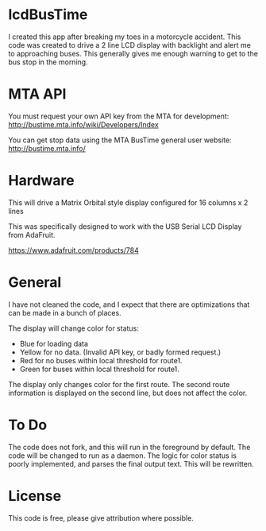 # lcdBusTime

I created this app after breaking my toes in a motorcycle accident. This code was created to drive a 2 line LCD display with backlight and alert me to approaching buses. This generally gives me enough warning to get to the bus stop in the morning.

# MTA API

You must request your own API key from the MTA for development: http://bustime.mta.info/wiki/Developers/Index

You can get stop data using the MTA BusTime general user website: http://bustime.mta.info/

# Hardware

This will drive a Matrix Orbital style display configured for 16 columns x 2 lines

This was specifically designed to work with the USB Serial LCD Display from AdaFruit.

https://www.adafruit.com/products/784

# General

I have not cleaned the code, and I expect that there are optimizations that can
be made in a bunch of places.

The display will change color for status:

* Blue for loading data
* Yellow for no data. (Invalid API key, or badly formed request.)
* Red for no buses within local threshold for route1.
* Green for buses within local threshold for route1.

The display only changes color for the first route. The second route information is displayed on the second line, but does not affect the color.

# To Do

The code does not fork, and this will run in the foreground by default. The code will be changed to run as a daemon.
The logic for color status is poorly implemented, and parses the final output text. This will be rewritten.

# License

This code is free, please give attribution where possible.
